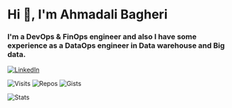 # Hi 👋, I'm Ahmadali Bagheri

### I'm a DevOps & FinOps engineer and also I have some experience as a DataOps engineer in Data warehouse and Big data.

[![LinkedIn](https://img.shields.io/badge/linkedin-%230077B5.svg?style=for-the-badge&logo=linkedin&logoColor=white)](https://www.linkedin.com/in/ahmadali-bagheri)

![Visits](https://badges.pufler.dev/visits/ahmadalibagheri/ahmadalibagheri)
![Repos](https://badges.pufler.dev/repos/ahmadalibagheri)
![Gists](https://badges.pufler.dev/gists/ahmadalibagheri)

![Stats](https://github-readme-stats.vercel.app/api?username=ahmadalibagheri&include_all_commits=true&theme=merko)


